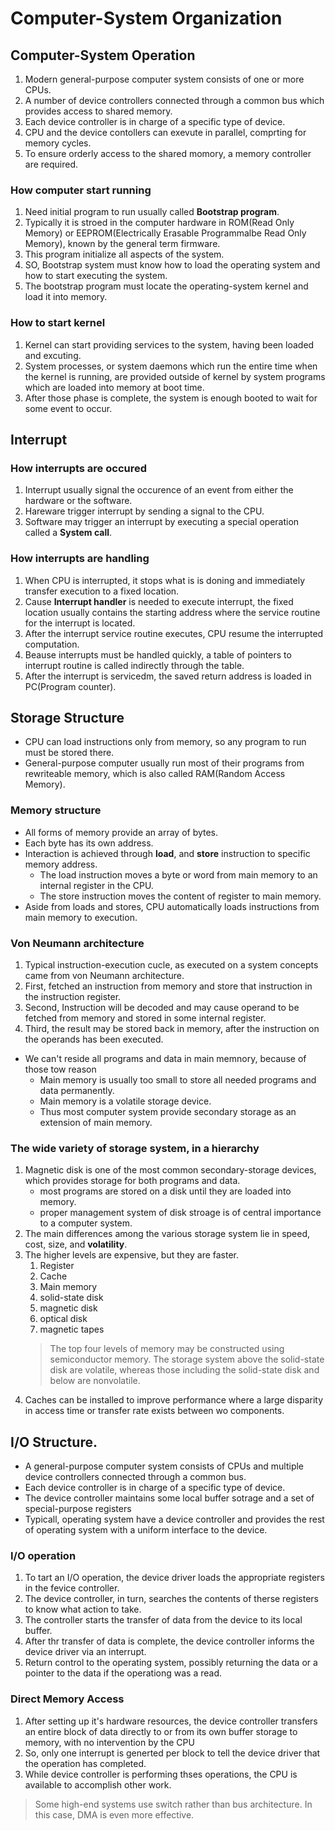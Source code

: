 # Computer-System Organization

## Computer-System Operation
1. Modern general-purpose computer system consists of one or more CPUs.
2. A number of device controllers connected through a common bus which provides access to shared memory.
3. Each device controller is in charge of a specific type of device.
4. CPU and the device contollers can exevute in parallel, comprting for memory cycles.
5. To ensure orderly access to the shared momory, a memory controller are required.
### How computer start running
1. Need initial program to run usually called **Bootstrap program**.
2. Typically it is stroed in the computer hardware in ROM(Read Only Memory) or EEPROM(Electrically Erasable Programmalbe Read Only Memory), known by the general term firmware.
3. This program initialize all aspects of the system.
4. SO, Bootstrap system must know how to load the operating system and how to start executing the system.
5. The bootstrap program must locate the operating-system kernel and load it into memory.
### How to start kernel
1. Kernel can start providing services to the system, having been loaded and excuting.
2. System processes, or system daemons which run the entire time when the kernel is running, are provided outside of kernel by system programs which are loaded into memory at boot time.
3. After those phase is complete, the system is enough booted to wait for some event to occur.

## Interrupt
### How interrupts are occured
1. Interrupt usually signal the occurence of an event from either the hardware or the software.
2. Hareware trigger interrupt by sending a signal to the CPU.
3. Software may trigger an interrupt by executing a special operation called a **System call**.
### How interrupts are handling
1. When CPU is interrupted, it stops what is is doning and immediately transfer execution to a fixed location.
2. Cause **Interrupt handler** is needed to execute interrupt, the fixed location usually contains the starting address where the service routine for the interrupt is located.
3. After the interrupt service routine executes, CPU resume the interrupted computation.
4. Beause interrupts must be handled quickly, a table of pointers to interrupt routine is called indirectly through the table.
5. After the interrupt is servicedm, the saved return address is loaded in PC(Program counter).

## Storage Structure
- CPU can load instructions only from memory, so any program to run must be stored there.
- General-purpose computer usually run most of their programs from rewriteable memory, which is also called RAM(Random Access Memory).
### Memory structure
- All forms of memory provide an array of bytes.
- Each byte has its own address.
- Interaction is achieved through **load**, and **store** instruction to specific memory address.
    + The load instruction moves a byte or word from main memory to an internal register in the CPU.
    + The store instruction moves the content of register to main memory.
- Aside from loads and stores, CPU automatically loads instructions from main memory to execution.
### Von Neumann architecture
1. Typical instruction-execution cucle, as executed on a system concepts came from von Neumann architecture.
2. First, fetched an instruction from memory and store that instruction in the instruction register.
3. Second, Instruction will be decoded and may cause operand to be fetched from memory and stored in some internal register.
4. Third, the result may be stored back in memory, after the instruction on the operands has been executed.
- We can't reside all programs and data in main memnory, because of those tow reason
    - Main memory is usually too small to store all needed programs and data permanently.
    - Main memory is a volatile storage device.
    - Thus most computer system provide secondary storage as an extension of main memory.
### The wide variety of storage system, in a hierarchy
1. Magnetic disk is one of the most common secondary-storage devices, which provides storage for both programs and data.
    - most programs are stored on a disk until they are loaded into memory.
    - proper management system of disk stroage is of central importance to a computer system.
2. The main differences among the various storage system lie in speed, cost, size, and **volatility**.
3. The higher levels are expensive, but they are faster.
    1. Register
    2. Cache
    3. Main memory
    4. solid-state disk
    5. magnetic disk
    6. optical disk
    7. magnetic tapes
    > The top four levels of memory may be constructed using semiconductor memory.
    > The storage system above the solid-state disk are volatile, whereas those including the solid-state disk and below are nonvolatile.
4. Caches can be installed to improve performance where a large disparity in access time or transfer rate exists between wo components.

## I/O Structure.
- A general-purpose computer system consists of CPUs and multiple device controllers connected through a common bus.
- Each device controller is in charge of a specific type of device.
- The device controller maintains some local buffer sotrage and a set of special-purpose registers
- Typicall, operating system have a device controller and provides the rest of operating system with a uniform interface to the device.
### I/O operation
1. To tart an I/O operation, the device driver loads the appropriate registers in the fevice controller.
2. The device controller, in turn, searches the contents of therse registers to know what action to take.
3. The controller starts the transfer of data from the device to its local buffer.
4. After thr transfer of data is complete, the device controller informs the device driver via an interrupt.
5. Return control to the operating system, possibly returning the data or a pointer to the data if the operationg was a read.
### Direct Memory Access
1. After setting up it's hardware resources, the device controller transfers an entire block of data directly to or from its own buffer storage to memory, with no intervention by the CPU
2. So, only one interrupt is generted per block to tell the device driver that the operation has completed.
3. While device controller is performing thses operations, the CPU is available to accomplish other work.
> Some high-end systems use switch rather than bus architecture. In this case, DMA is even more effective.